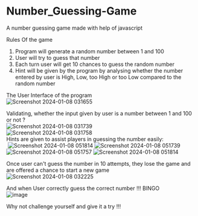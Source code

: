 # Number_Guessing-Game
A number guessing game made with help of javascript

Rules Of the game <br>
1. Program will generate a random number between 1 and 100 <br>
2. User will try to guess that number<br>
3. Each turn user will get 10 chances to guess the random number<br>
4. Hint will be given by the program by analysing whether the number entered by user is High, Low, too High or too Low compared to the random number<br>

The User Interface of the program<br>
![Screenshot 2024-01-08 031655](https://github.com/akashrajakku/Number_Guessing-Game/assets/109020866/429703a1-bfcc-43ca-b8ce-dbf72e0a4691)

Validating, whether the input given by user is a number between 1 and 100 or not ?<br>
![Screenshot 2024-01-08 031739](https://github.com/akashrajakku/Number_Guessing-Game/assets/109020866/d3a20647-ddcd-4b27-b849-f74bafe92308)
<br>
![Screenshot 2024-01-08 031758](https://github.com/akashrajakku/Number_Guessing-Game/assets/109020866/31c6e41a-e05e-4bbc-892e-41fafe401b5d)
<br>
Hints are given to assist players in guessing the number easily:<br>
<img>
![Screenshot 2024-01-08 051814](https://github.com/akashrajakku/Number_Guessing-Game/assets/109020866/34503cf3-fb39-4692-9fb1-e5d14275f914)
![Screenshot 2024-01-08 051739](https://github.com/akashrajakku/Number_Guessing-Game/assets/109020866/4918ee22-8c32-4b39-9ed3-357f6c190d17)
![Screenshot 2024-01-08 051757](https://github.com/akashrajakku/Number_Guessing-Game/assets/109020866/acc0c583-3b26-40cf-9eb2-8e4089aa60ea)
![Screenshot 2024-01-08 051814](https://github.com/akashrajakku/Number_Guessing-Game/assets/109020866/2139ae17-1b5f-471f-85ef-95bf2580e016)
</img>


Once user can't guess the number in 10 attempts, they lose the game and are offered a chance to start a new game <br>
![Screenshot 2024-01-08 032225](https://github.com/akashrajakku/Number_Guessing-Game/assets/109020866/54b62e8a-17ad-4564-99fe-032311b3340f)

And when User correctly guess the correct number !!! BINGO<br>
![image](https://github.com/akashrajakku/Number_Guessing-Game/assets/109020866/3f3e8ac4-eaa1-4fb5-b05c-f3dbf8bc7894)

Why not challenge yourself and give it a try !!!

